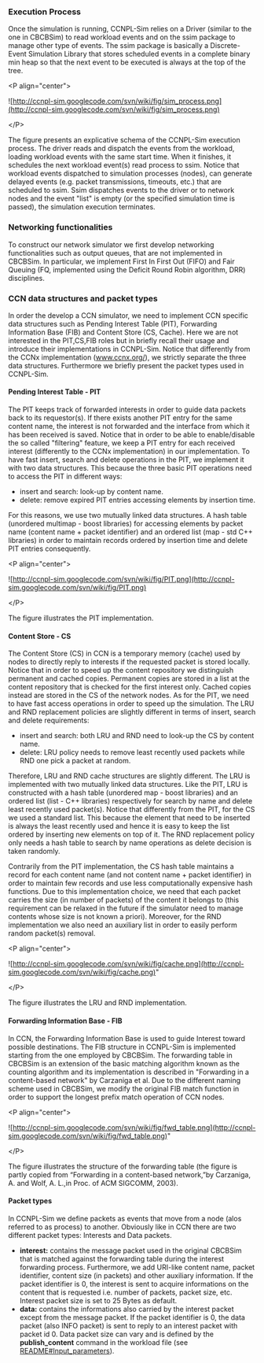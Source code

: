 ### Execution Process ###
Once the simulation is running, CCNPL-Sim relies on a Driver (similar to the one in CBCBSim) to read workload events and on the ssim package to manage other type of events. The ssim package is basically a Discrete-Event Simulation Library that stores scheduled events in a complete binary min heap so that the next event to be executed is always at the top of the tree.



&lt;P align="center"&gt;

 ![http://ccnpl-sim.googlecode.com/svn/wiki/fig/sim_process.png](http://ccnpl-sim.googlecode.com/svn/wiki/fig/sim_process.png) 

&lt;/P&gt;



The figure presents an explicative schema of the CCNPL-Sim execution process. The driver reads and dispatch the events from the workload, loading workload events with the same start time. When it finishes, it schedules the next workload event(s) read process to ssim. Notice that workload events dispatched to simulation processes (nodes), can generate delayed events (e.g. packet transmissions, timeouts, etc.) that are scheduled to ssim. Ssim dispatches events to the driver or to network nodes and the event "list" is empty (or the specified simulation time is passed), the simulation execution terminates.

### Networking functionalities ###
To construct our network simulator we first develop networking functionalities such as output queues, that are not implemented in CBCBSim. In particular, we implement First In First Out (FIFO) and Fair Queuing (FQ, implemented using the Deficit Round Robin algorithm, DRR) disciplines.

### CCN data structures and packet types ###
In order the develop a CCN simulator, we need to implement CCN specific data structures such as Pending Interest Table (PIT), Forwarding Information Base (FIB) and Content Store (CS, Cache). Here we are not interested in the PIT,CS,FIB roles but in briefly recall their usage and introduce their implementations in CCNPL-Sim. Notice that differently from the CCNx implementation (www.ccnx.org/), we strictly separate the three data structures. Furthermore we briefly present the packet types used in CCNPL-Sim.

#### Pending Interest Table - PIT ####
The PIT keeps track of forwarded interests in order to guide data packets back to its requestor(s). If there exists another PIT entry for the same content name, the interest is not forwarded and the interface from which it has been received is saved. Notice that in order to be able to enable/disable the so called "filtering" feature, we keep a PIT entry for each received interest (differently to the
CCNx implementation) in our implementation. To have fast insert, search and delete operations in the PIT, we implement it with two data structures. This because the three basic PIT operations need to access the PIT in different ways:
  * insert and search: look-up by content name.
  * delete: remove expired PIT entries accessing elements by insertion time.

For this reasons, we use two mutually linked data structures. A hash table (unordered multimap - boost libraries) for accessing elements by packet name (content name + packet identifier) and an ordered list (map - std C++ libraries) in order to maintain records ordered by insertion time and delete PIT entries consequently.



&lt;P align="center"&gt;

 ![http://ccnpl-sim.googlecode.com/svn/wiki/fig/PIT.png](http://ccnpl-sim.googlecode.com/svn/wiki/fig/PIT.png) 

&lt;/P&gt;



The figure illustrates the PIT implementation.


#### Content Store - CS ####
The Content Store (CS) in CCN is a temporary memory (cache) used by nodes to directly reply to interests if the requested packet is stored locally. Notice that in order to speed up the content repository we distinguish permanent and cached copies. Permanent copies are stored in a list at the content repository that is checked for the first interest only. Cached copies instead are stored in the CS of the network nodes. As for the PIT, we need to have fast access operations in order to speed up the simulation. The LRU and RND replacement policies are slightly different in terms of insert, search and delete requirements:
  * insert and search: both LRU and RND need to look-up the CS by content name.
  * delete: LRU policy needs to remove least recently used packets while RND one pick a packet at random.

Therefore, LRU and RND cache structures are slightly different. The LRU is implemented with two mutually linked data structures. Like the PIT, LRU is constructed with a hash table (unordered map - boost libraries) and an ordered list (list - C++ libraries) respectively for search by name and delete least recently used packet(s). Notice that differently from the PIT, for the CS we used a standard list. This because the element that need to be inserted is always the least recently used and hence it is easy to keep the list ordered by inserting new elements on top of it. The RND replacement policy only needs a hash table to search by name operations as delete decision is taken randomly.

Contrarily from the PIT implementation, the CS hash table maintains a record for each content name (and not content name + packet identifier) in order to maintain few records and use less computationally expensive hash functions. Due to this implementation choice, we need that each packet carries the size (in number of packets) of the content it belongs to (this requirement can be relaxed in the future if the simulator need to manage contents whose size is not known a priori).
Moreover, for the RND implementation we also need an auxiliary list in order to easily perform random packet(s) removal.



&lt;P align="center"&gt;

 ![http://ccnpl-sim.googlecode.com/svn/wiki/fig/cache.png](http://ccnpl-sim.googlecode.com/svn/wiki/fig/cache.png)" 

&lt;/P&gt;



The figure illustrates the LRU and RND implementation.

#### Forwarding Information Base - FIB ####

In CCN, the Forwarding Information Base is used to guide Interest toward possible destinations. The FIB structure in CCNPL-Sim is implemented starting from the one employed by CBCBSim. The forwarding table in CBCBSim is an extension of the basic matching algorithm known as the counting algorithm and its implementation is described in "Forwarding in a content-based network" by Carzaniga et al. Due to the different naming scheme used in CBCBSim, we modify the original FIB match
function in order to support the longest prefix match operation of CCN nodes.



&lt;P align="center"&gt;

 ![http://ccnpl-sim.googlecode.com/svn/wiki/fig/fwd_table.png](http://ccnpl-sim.googlecode.com/svn/wiki/fig/fwd_table.png)" 

&lt;/P&gt;



The figure illustrates the structure of the forwarding table (the figure is partly copied from “Forwarding in a content-based network,”by  Carzaniga, A. and Wolf, A. L.,in Proc. of ACM SIGCOMM, 2003).

#### Packet types ####
In CCNPL-Sim we define packets as events that move from a node (alos referred to as process) to another. Obviously like in CCN there are two different packet types: Interests and Data packets.
  * **interest:** contains the message packet used in the original CBCBSim that is matched against the forwarding table during the interest forwarding process. Furthermore, we add URI-like content name, packet identifier, content size (in packets) and other auxiliary information. If the packet identifier is 0, the interest is sent to acquire informations on the content that is requested i.e. number of packets, packet size, etc. Interest packet size is set to 25 Bytes as default.
  * **data:** contains the informations also carried by the interest packet except from the message packet. If the packet identifier is 0, the data packet (also INFO packet) is sent to reply to an interest packet with packet id 0. Data packet size can vary and is defined by the **publish\_content** command in the workload file (see [README#Input\_parameters](README#Input_parameters.md)).